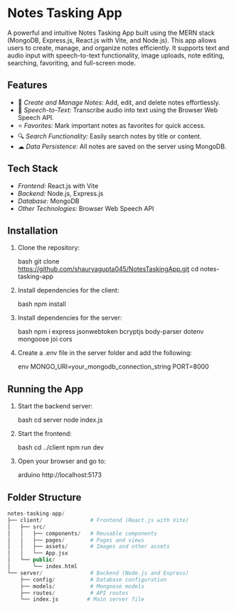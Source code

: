 # Notes Tasking App

A powerful and intuitive Notes Tasking App built using the MERN stack (MongoDB, Express.js, React.js with Vite, and Node.js). This app allows users to create, manage, and organize notes efficiently. It supports text and audio input with speech-to-text functionality, image uploads, note editing, searching, favoriting, and full-screen mode.

## Features

- 📝 *Create and Manage Notes:* Add, edit, and delete notes effortlessly.
- 🎤 *Speech-to-Text:* Transcribe audio into text using the Browser Web Speech API.
- ⭐ *Favorites:* Mark important notes as favorites for quick access.
- 🔍 *Search Functionality:* Easily search notes by title or content.
- ☁ *Data Persistence:* All notes are saved on the server using MongoDB.

## Tech Stack

- *Frontend:* React.js with Vite
- *Backend:* Node.js, Express.js
- *Database:* MongoDB
- *Other Technologies:* Browser Web Speech API

## Installation

1. Clone the repository:

    bash
    git clone https://github.com/shauryagupta045/NotesTaskingApp.git
    cd notes-tasking-app
    

2. Install dependencies for the client:

    bash
    npm install
    

3. Install dependencies for the server:

    bash
   npm i express jsonwebtoken bcryptjs  body-parser dotenv mongoose joi cors
    

4. Create a .env file in the server folder and add the following:

    env
    MONGO_URI=your_mongodb_connection_string
    PORT=8000
    

## Running the App

1. Start the backend server:

    bash
    cd server
    node index.js
    

2. Start the frontend:

    bash
    cd ../client
    npm run dev
    

3. Open your browser and go to:

    arduino
    http://localhost:5173
    

## Folder Structure

```php
notes-tasking-app/
├── client/               # Frontend (React.js with Vite)
│   ├── src/
│   │   ├── components/   # Reusable components
│   │   ├── pages/        # Pages and views
│   │   ├── assets/       # Images and other assets
│   │   └── App.jsx
│   └── public/
│       └── index.html
└── server/               # Backend (Node.js and Express)
    ├── config/           # Database configuration
    ├── models/           # Mongoose models
    ├── routes/           # API routes
    └── index.js         # Main server file
